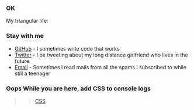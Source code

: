 ### OK 

My triangular life:



### Stay with me

* [GitHub](https://github.com/BaharaJr) - I sometimes write code that works
* [Twitter](https://twitter.com/BaharaJr) - I be tweeting about my long distance girlfriend who lives in the future
* [Email](mailto:bennybenester@gmail.com) - Sometimes I read mails from all the spams I subscribed to while still a teenager

>

### Oops While you are here, add CSS to console logs
>> [CSS](https://jsfiddle.net/rf7uj4yh/)

